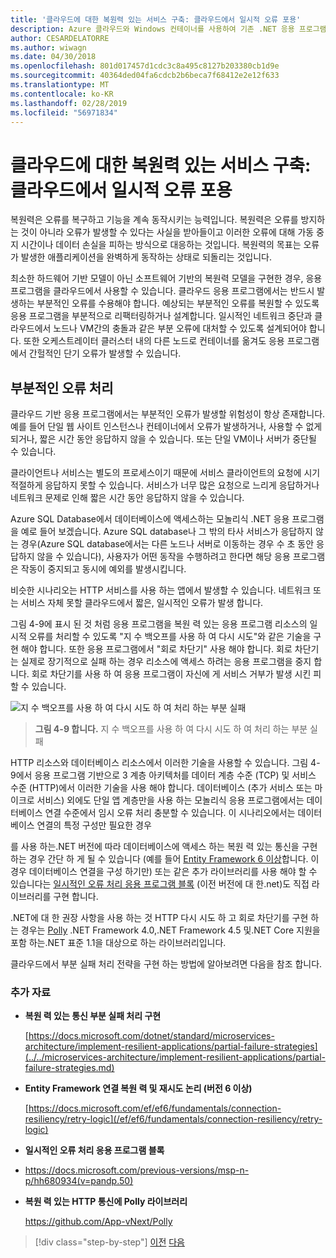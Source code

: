 ```yaml
---
title: '클라우드에 대한 복원력 있는 서비스 구축: 클라우드에서 일시적 오류 포용'
description: Azure 클라우드와 Windows 컨테이너를 사용하여 기존 .NET 응용 프로그램 최신화 | 클라우드에 대한 복원력 있는 서비스를 구축하십시오. 클라우드에서 일시적 오류 포용
author: CESARDELATORRE
ms.author: wiwagn
ms.date: 04/30/2018
ms.openlocfilehash: 801d017457d1cdc3c8a495c8127b203380cb1d9e
ms.sourcegitcommit: 40364ded04fa6cdcb2b6beca7f68412e2e12f633
ms.translationtype: MT
ms.contentlocale: ko-KR
ms.lasthandoff: 02/28/2019
ms.locfileid: "56971834"
---
```

# <a name="build-resilient-services-ready-for-the-cloud-embrace-transient-failures-in-the-cloud"></a>클라우드에 대한 복원력 있는 서비스 구축: 클라우드에서 일시적 오류 포용

복원력은 오류를 복구하고 기능을 계속 동작시키는 능력입니다. 복원력은 오류를 방지하는 것이 아니라 오류가 발생할 수 있다는 사실을 받아들이고 이러한 오류에 대해 가동 중지 시간이나 데이터 손실을 피하는 방식으로 대응하는 것입니다. 복원력의 목표는 오류가 발생한 애플리케이션을 완벽하게 동작하는 상태로 되돌리는 것입니다.

최소한 하드웨어 기반 모델이 아닌 소프트웨어 기반의 복원력 모델을 구현한 경우, 응용 프로그램을 클라우드에서 사용할 수 있습니다. 클라우드 응용 프로그램에서는 반드시 발생하는 부분적인 오류를 수용해야 합니다. 예상되는 부분적인 오류를 복원할 수 있도록 응용 프로그램을 부분적으로 리팩터링하거나 설계합니다. 일시적인 네트워크 중단과 클라우드에서 노드나 VM간의 충돌과 같은 부분 오류에 대처할 수 있도록 설계되어야 합니다. 또한 오케스트레이터 클러스터 내의 다른 노드로 컨테이너를 옮겨도 응용 프로그램에서 간헐적인 단기 오류가 발생할 수 있습니다.

## <a name="handling-partial-failure"></a>부분적인 오류 처리

클라우드 기반 응용 프로그램에서는 부분적인 오류가 발생할 위험성이 항상 존재합니다. 예를 들어 단일 웹 사이트 인스턴스나 컨테이너에서 오류가 발생하거나, 사용할 수 없게 되거나, 짧은 시간 동안 응답하지 않을 수 있습니다. 또는 단일 VM이나 서버가 중단될 수 있습니다.

클라이언트나 서비스는 별도의 프로세스이기 때문에 서비스 클라이언트의 요청에 시기적절하게 응답하지 못할 수 있습니다. 서비스가 너무 많은 요청으로 느리게 응답하거나 네트워크 문제로 인해 짧은 시간 동안 응답하지 않을 수 있습니다.

Azure SQL Database에서 데이터베이스에 액세스하는 모놀리식 .NET 응용 프로그램을 예로 들어 보겠습니다. Azure SQL database나 그 밖의 타사 서비스가 응답하지 않는 경우(Azure SQL database에서는 다른 노드나 서버로 이동하는 경우 수 초 동안 응답하지 않을 수 있습니다), 사용자가 어떤 동작을 수행하려고 한다면 해당 응용 프로그램은 작동이 중지되고 동시에 예외를 발생시킵니다.

비슷한 시나리오는 HTTP 서비스를 사용 하는 앱에서 발생할 수 있습니다. 네트워크 또는 서비스 자체 못할 클라우드에서 짧은, 일시적인 오류가 발생 합니다.

그림 4-9에 표시 된 것 처럼 응용 프로그램을 복원 력 있는 응용 프로그램 리소스의 일시적 오류를 처리할 수 있도록 "지 수 백오프를 사용 하 여 다시 시도"와 같은 기술을 구현 해야 합니다. 또한 응용 프로그램에서 "회로 차단기" 사용 해야 합니다. 회로 차단기는 실제로 장기적으로 실패 하는 경우 리소스에 액세스 하려는 응용 프로그램을 중지 합니다. 회로 차단기를 사용 하 여 응용 프로그램이 자신에 게 서비스 거부가 발생 시킨 피할 수 있습니다.

![지 수 백오프를 사용 하 여 다시 시도 하 여 처리 하는 부분 실패](./media/image9.png)

> **그림 4-9 합니다.** 지 수 백오프를 사용 하 여 다시 시도 하 여 처리 하는 부분 실패

HTTP 리소스와 데이터베이스 리소스에서 이러한 기술을 사용할 수 있습니다. 그림 4-9에서 응용 프로그램 기반으로 3 계층 아키텍처를 데이터 계층 수준 (TCP) 및 서비스 수준 (HTTP)에서 이러한 기술을 사용 해야 합니다. 데이터베이스 (추가 서비스 또는 마이크로 서비스) 외에도 단일 앱 계층만을 사용 하는 모놀리식 응용 프로그램에서는 데이터베이스 연결 수준에서 임시 오류 처리 충분할 수 있습니다. 이 시나리오에서는 데이터베이스 연결의 특정 구성만 필요한 경우

를 사용 하는.NET 버전에 따라 데이터베이스에 액세스 하는 복원 력 있는 통신을 구현 하는 경우 간단 하 게 될 수 있습니다 (예를 들어 [Entity Framework 6 이상](/ef/ef6/fundamentals/connection-resiliency/retry-logic)합니다. 이 경우 데이터베이스 연결을 구성 하기만) 또는 같은 추가 라이브러리를 사용 해야 할 수 있습니다는 [일시적인 오류 처리 응용 프로그램 블록](https://docs.microsoft.com/previous-versions/msp-n-p/hh680934(v=pandp.50)) (이전 버전에 대 한.net)도 직접 라이브러리를 구현 합니다.

.NET에 대 한 권장 사항을 사용 하는 것 HTTP 다시 시도 하 고 회로 차단기를 구현 하는 경우는 [Polly](https://github.com/App-vNext/Polly) .NET Framework 4.0,.NET Framework 4.5 및.NET Core 지원을 포함 하는.NET 표준 1.1을 대상으로 하는 라이브러리입니다.

클라우드에서 부분 실패 처리 전략을 구현 하는 방법에 알아보려면 다음을 참조 합니다.

### <a name="additional-resources"></a>추가 자료

-   **복원 력 있는 통신 부분 실패 처리 구현**

    [https://docs.microsoft.com/dotnet/standard/microservices-architecture/implement-resilient-applications/partial-failure-strategies](../../microservices-architecture/implement-resilient-applications/partial-failure-strategies.md)

-   **Entity Framework 연결 복원 력 및 재시도 논리 (버전 6 이상)**

    [https://docs.microsoft.com/ef/ef6/fundamentals/connection-resiliency/retry-logic](/ef/ef6/fundamentals/connection-resiliency/retry-logic)

-   **일시적인 오류 처리 응용 프로그램 블록**

-   <https://docs.microsoft.com/previous-versions/msp-n-p/hh680934(v=pandp.50)>

-   **복원 력 있는 HTTP 통신에 Polly 라이브러리**

    https://github.com/App-vNext/Polly

>[!div class="step-by-step"]
>[이전](when-to-deploy-windows-containers-to-azure-container-service-kubernetes.md)
>[다음](modernize-your-apps-with-monitoring-and-telemetry.md)
